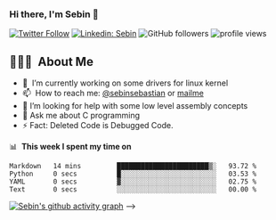 
<!--
**sebinseban/sebinseban** is a ✨ _special_ ✨ repository because its `README.md` (this file) appears on your GitHub profile.

Here are some ideas to get you started:
-->

### Hi there, I'm Sebin 👋 

[![Twitter Follow](https://img.shields.io/twitter/follow/SebinSe22743748?label=Follow)](https://twitter.com/intent/follow?screen_name=SebinSe22743748)
[![Linkedin: Sebin](https://img.shields.io/badge/-Sebin-blue?style=flat-square&logo=Linkedin&logoColor=white&link=https://www.linkedin.com/in/sebinseban/)](https://www.linkedin.com/in/sebinseban/)
![GitHub followers](https://img.shields.io/github/followers/sebinseban?label=Follow&style=social)
<img alt = "profile views" src="https://komarev.com/ghpvc/?username=sebinseban&color=brightgreen">  


## 👨🏻‍💻 &nbsp;About Me



- 🔭 &nbsp;I’m currently working on some drivers for linux kernel
- 📫 &nbsp;How to reach me: [@sebinsebastian](https://twitter.com/sebinseban) or <a rel="me" href="mailmesebin00@gmail.com">mailme</a>
- 🤔 I’m looking for help with some low level assembly concepts
- 💬 Ask me about C programming
- ⚡ Fact: Deleted Code is Debugged Code.

📊 &nbsp;**This week I spent my time on**

<!-- ### Coding Stats
<!--START_SECTION:waka-->

```text
Markdown   14 mins         ███████████████████████▒░   93.72 %
Python     0 secs          █░░░░░░░░░░░░░░░░░░░░░░░░   03.53 %
YAML       0 secs          ▓░░░░░░░░░░░░░░░░░░░░░░░░   02.75 %
Text       0 secs          ░░░░░░░░░░░░░░░░░░░░░░░░░   00.00 %
```

<!--END_SECTION:waka-->


<!--..-->

  
 
[![Sebin's github activity graph](https://activity-graph.herokuapp.com/graph?username=sebinseban&bg_color=000000&color=3620f7&line=5a0c99&point=1adbce&area=true&hide_border=true)](https://github.com/ashutosh00710/github-readme-activity-graph) -->
 
 <!--[Sebins's GitHub activity graph](https://activity-graph.herokuapp.com/graph?username=sebinseban&theme=xcode)>


[![Sebin's GitHub stats](https://github-readme-stats.vercel.app/api?username=sebinseban)](https://github.com/anuraghazra/github-readme-stats)
